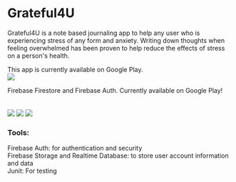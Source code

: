# Grateful4U
Grateful4U is a note based journaling app to help any user who is experiencing stress of any form and anxiety. Writing down thoughts when feeling overwhelmed has been proven to help reduce the effects of stress on a person's health.<br>

This app is currently available on Google Play.<br>
<a href="https://play.google.com/store/apps/details?id=com.katsidzira.grateful4u"><img src="https://freeiconshop.com/wp-content/uploads/edd/google-play-badge-128x128.png" border=0></a>

Firebase Firestore and Firebase Auth. Currently available on Google Play! <br /> 
<br></br>
<a href="https://lunapic.com"><img src="https://i.imgur.com/WichW9M.png" border=0></a>
<a href="https://lunapic.com"><img src="https://i.imgur.com/I18Sj64.png" border=0></a> <a href="https://lunapic.com"><img src="https://i.imgur.com/J8BZhzr.png" border=0></a>

<h3>Tools:</h3>
Firebase Auth: for authentication and security<br>
Firebase Storage and Realtime Database: to store user account information and data<br>
Junit: For testing<br>
